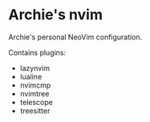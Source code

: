 # Archie's nvim

Archie's personal NeoVim configuration.

Contains plugins:
- lazynvim
- lualine
- nvimcmp
- nvimtree
- telescope
- treesitter
